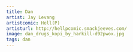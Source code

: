 ```yaml
---
title: Dan
artist: Jay Levang
artistcomic: Hell(P)
artisturl: http://hellpcomic.smackjeeves.com/
image: dan_drugs_kopi_by_harkill-d92pwox.jpg
tags: dan
---
```

